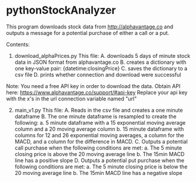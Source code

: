 # pythonStockAnalyzer

This program downloads stock data from http://alphavantage.co and outputs a message for a potential purchase of either a call or a put. 

Contents: 
  1. download_alphaPrices.py
  This file:
   A. downloads 5 days of minute stock data in JSON format from alphavantage.co
   B. creates a dictionary with one key-value pair: {datetime:closingPrice}
   C. saves the dictionary to a csv file
   D. prints whether connection and download were successful

  Note:
  You need a free API key in order to download the data.
  Obtain API here:
  https://www.alphavantage.co/support/#api-key
  Replace your api key with the x's in the url connection variable named "url"
  
  2. main_v1.py
  This file:
	A. Reads in the csv file and creates a one minute dataframe
	B. The one minute dataframe is resampled to create the following:
		a. 5 minute dataframe with a 15 exponential moving average column
			and a 20 moving average column
		b. 15 minute dataframe with columns for 12 and 26 exponential moving
			averages, a column for the MACD, and a column for the difference
			in MACD.
	C. Outputs a potential call purchase when the following conditions
	are met:
		a. The 5 minute closing price is above the 20 moving average line
		b. The 15min MACD line has a positive slope
	D. Outputs a potential put purchase when the following conditions
	are met:
		a. The 5 minute closing price is below the 20 moving average line
		b. The 15min MACD line has a negative slope
